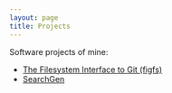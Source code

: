 ```yaml
---
layout: page
title: Projects
---
```


Software projects of mine:

* [The Filesystem Interface to Git (figfs)](figfs/)
* [SearchGen](searchgen/)
